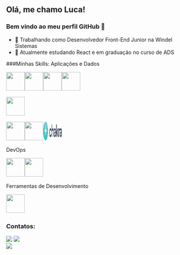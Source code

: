 ## Olá, me chamo Luca! 
### Bem vindo ao meu perfil GitHub 👋

- 🔭  Trabalhando como Desenvolvedor Front-End Junior na Windel Sistemas
- 🌱  Atualmente estudando React e em graduação no curso de ADS 

###Minhas Skills:
Aplicações e Dados

<img src="https://cdn.jsdelivr.net/gh/devicons/devicon/icons/javascript/javascript-original.svg" width="50" height="50"/><img src="https://cdn.jsdelivr.net/gh/devicons/devicon/icons/react/react-original.svg" width="50" height="50"/><img src="https://cdn.jsdelivr.net/gh/devicons/devicon/icons/typescript/typescript-original.svg" width="50" height="50" /><img src="https://cdn.jsdelivr.net/gh/devicons/devicon/icons/nodejs/nodejs-original.svg" width="50" height="50"/>
          

<img src="https://cdn.jsdelivr.net/gh/devicons/devicon/icons/html5/html5-original-wordmark.svg" width="50" height="50"/>          

<img src="https://cdn.jsdelivr.net/gh/devicons/devicon/icons/css3/css3-original-wordmark.svg"  width="50" height="50"/><img src="https://cdn.jsdelivr.net/gh/devicons/devicon/icons/bootstrap/bootstrap-original-wordmark.svg"  width="50" height="50"/><img src="https://raw.githubusercontent.com/chakra-ui/chakra-ui/main/logo/logo-colored@2x.png?raw=true" width="50" height="50" />
          

DevOps

<img src="https://cdn.jsdelivr.net/gh/devicons/devicon/icons/git/git-original.svg" width="50" height="50" /><img src="https://cdn.jsdelivr.net/gh/devicons/devicon/icons/github/github-original.svg" width="50" height="50" />
           

Ferramentas de Desenvolvimento

<img src="https://cdn.jsdelivr.net/gh/devicons/devicon/icons/vscode/vscode-original.svg"  width="50" height="50"/>

### Contatos:

<div>
<a href="https://www.linkedin.com/in/lucabergonzo" target="_blank"><img src="https://img.shields.io/badge/-LinkedIn-%230077B5?style=for-the-badge&logo=linkedin&logoColor=white" target="_blank"></a>   
<a href = "mailto:lucabergonzo@outlook.com"><img src="https://img.shields.io/badge/Gmail-D14836?style=for-the-badge&logo=gmail&logoColor=white" target="_blank"></a>
</div>

<div>
<a href="https://github.com/LucaCananiBergonzo">
<img height="180em" src="https://github-readme-stats.vercel.app/api/top-langs/?uLucaCananiBergonzo&layout=compact&langs_count=7&theme=dracula"/>
</div>

<!--
**LucaCananiBergonzo/LucaCananiBergonzo** is a ✨ _special_ ✨ repository because its `README.md` (this file) appears on your GitHub profile.

Here are some ideas to get you started:

- 🔭 I’m currently working on ...
- 🌱 I’m currently learning ...
- 👯 I’m looking to collaborate on ...
- 🤔 I’m looking for help with ...
- 💬 Ask me about ...
- 📫 How to reach me: ...
- 😄 Pronouns: ...
- ⚡ Fun fact: ...
-->
